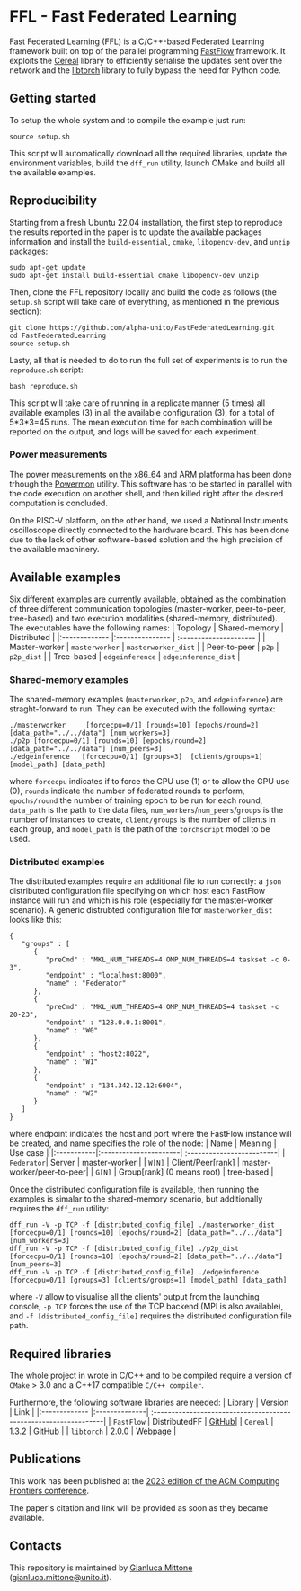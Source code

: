 # FFL - Fast Federated Learning

Fast Federated Learning (FFL) is a C/C++-based Federated Learning framework built on top of the parallel programming [FastFlow](http://calvados.di.unipi.it) framework. It exploits the [Cereal](https://uscilab.github.io/cereal/) library to efficiently serialise the updates sent over the network and the [libtorch](https://pytorch.org/cppdocs/installing.html) library to fully bypass the need for Python code.



## Getting started
To setup the whole system and to compile the example just run:
```
source setup.sh	
```
This script will automatically download all the required libraries, update the environment variables, build the `dff_run` utility, launch CMake and build all the available examples.


## Reproducibility

Starting from a fresh Ubuntu 22.04 installation, the first step to reproduce the results reported in the paper is to update the available packages information and install the `build-essential`, `cmake`, `libopencv-dev`, and `unzip` packages:
```
sudo apt-get update
sudo apt-get install build-essential cmake libopencv-dev unzip
```
Then, clone the FFL repository locally and build the code as follows (the `setup.sh` script will take care of everything, as mentioned in the previous section):
```
git clone https://github.com/alpha-unito/FastFederatedLearning.git
cd FastFederatedLearning
source setup.sh
```
Lasty, all that is needed to do to run the full set of experiments is to run the `reproduce.sh` script:
```
bash reproduce.sh
```
This script will take care of running in a replicate manner (5 times) all available examples (3) in all the available configuration (3), for a total of 5\*3\*3=45 runs. The mean execution time for each combination will be reported on the output, and logs will be saved for each experiment.

### Power measurements

The power measurements on the x86_64 and ARM platforma has been done trhough the [Powermon](https://github.com/Yamagi/powermon) utility. This software has to be started in parallel with the code execution on another shell, and then killed right after the desired computation is concluded.

On the RISC-V platform, on the other hand, we used a National Instruments oscilloscope directly connected to the hardware board. This has been done due to the lack of other software-based solution and the high precision of the available machinery.



## Available examples
Six different examples are currently available, obtained as the combination of three different communication topologies (master-worker, peer-to-peer, tree-based) and two execution modalities (shared-memory, distributed). The executables have the following names:
| Topology   	 | Shared-memory	 | Distributed            |
|:------------- |:--------------- | :--------------------- |
| Master-worker | `masterworker`  |  `masterworker_dist`   |
| Peer-to-peer  | `p2p`	          |  `p2p_dist`            | 
| Tree-based    | `edgeinference` |  `edgeinference_dist`  |

### Shared-memory examples
The shared-memory examples (`masterworker`, `p2p`, and `edgeinference`) are straght-forward to run. They can be executed with the following syntax:
```
./masterworker     [forcecpu=0/1] [rounds=10] [epochs/round=2]   [data_path="../../data"] [num_workers=3]
./p2p [forcecpu=0/1] [rounds=10] [epochs/round=2]   [data_path="../../data"] [num_peers=3]
./edgeinference   [forcecpu=0/1] [groups=3]  [clients/groups=1] [model_path] [data_path]
```
where `forcecpu` indicates if to force the CPU use (1) or to allow the GPU use (0), `rounds` indicate the number of federated rounds to perform, `epochs/round` the number of training epoch to be run for each round, `data_path` is the path to the data files, `num_workers`/`num_peers`/`groups` is the number of instances to create, `client/groups` is the number of clients in each group, and `model_path` is the path of the `torchscript` model to be used.

### Distributed examples
The distributed examples require an additional file to run correctly: a `json` distributed configuration file specifying on which host each FastFlow instance will run and which is his role (especially for the master-worker scenario). A generic distrubted configuration file for `masterworker_dist` looks like this:
```
{
   "groups" : [
      {   
         "preCmd" : "MKL_NUM_THREADS=4 OMP_NUM_THREADS=4 taskset -c 0-3",
         "endpoint" : "localhost:8000",
         "name" : "Federator"
      },
      {   
         "preCmd" : "MKL_NUM_THREADS=4 OMP_NUM_THREADS=4 taskset -c 20-23",
         "endpoint" : "128.0.0.1:8001",
         "name" : "W0"
      },
      {   
         "endpoint" : "host2:8022",
         "name" : "W1"
      },
      {   
         "endpoint" : "134.342.12.12:6004",
         "name" : "W2"
      }
   ]
}
```
where endpoint indicates the host and port where the FastFlow instance will be created, and name specifies the role of the node:
| Name       | Meaning               | Use case                  |
|:-----------|:----------------------| :-------------------------|
| `Federator`| Server 		          | master-worker             |
| `W[N]`     | Client/Peer\[rank\]   | master-worker/peer-to-peer|
| `G[N]`     | Group\[rank\] (0 means root) | tree-based         |

Once the distributed configuration file is available, then running the examples is simalar to the shared-memory scenario, but additionally requires the `dff_run` utility:
```
dff_run -V -p TCP -f [distributed_config_file] ./masterworker_dist [forcecpu=0/1] [rounds=10] [epochs/round=2] [data_path="../../data"] [num_workers=3]
dff_run -V -p TCP -f [distributed_config_file] ./p2p_dist [forcecpu=0/1] [rounds=10] [epochs/round=2] [data_path="../../data"] [num_peers=3]
dff_run -V -p TCP -f [distributed_config_file] ./edgeinference [forcecpu=0/1] [groups=3] [clients/groups=1] [model_path] [data_path]
```
where `-V` allow to visualise all the clients' output from the launching console, `-p TCP` forces the use of the TCP backend (MPI is also available), and `-f [distributed_config_file]` requires the distributed configuration file path.



## Required libraries
The whole project in wrote in C/C++ and to be compiled require a version of `CMake` > 3.0 and a C++17 compatible `C/C++ compiler`.

Furthermore, the following software libraries are needed:
| Library       | Version       | Link  														                  |
|:------------- |:--------------| :----------------------------------------------------------------|
| `FastFlow`    | DistributedFF | [GitHub](https://github.com/fastflow/fastflow/tree/DistributedFF)|
| `Cereal`    	 | 1.3.2		     | [GitHub](https://github.com/USCiLab/cereal/tree/v1.3.2)		      |
| `libtorch` 	 | 2.0.0         | [Webpage](https://pytorch.org/get-started/locally/) 			      |



## Publications
This work has been published at the [2023 edition of the ACM Computing Frontiers conference](https://www.computingfrontiers.org/2023/).

The paper's citation and link will be provided as soon as they became available.



## Contacts
This repository is maintained by [Gianluca Mittone](https://alpha.di.unito.it/gianluca-mittone/) (gianluca.mittone@unito.it).